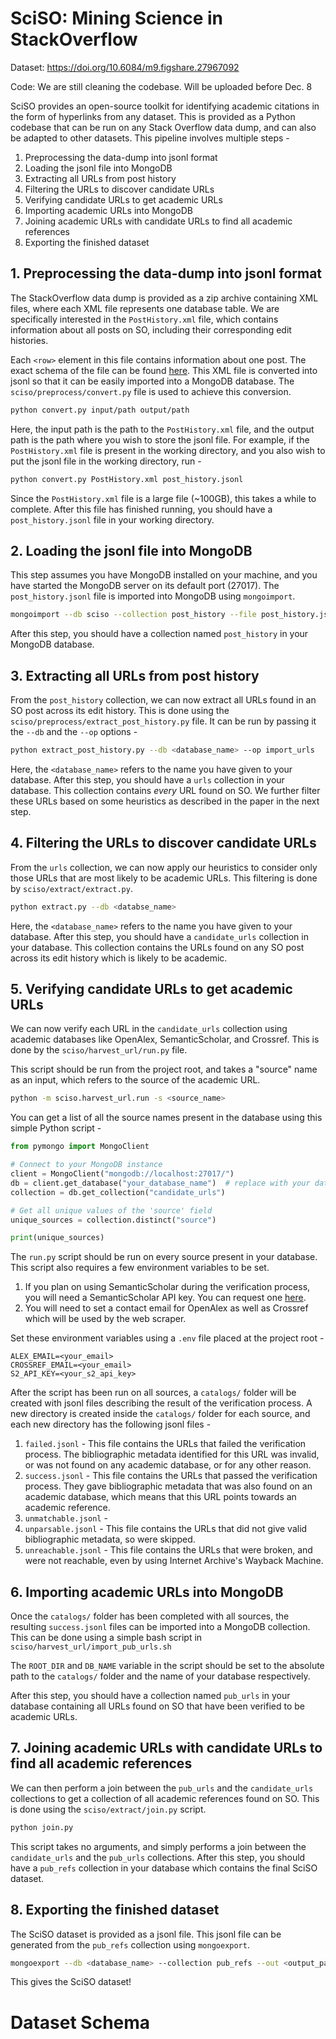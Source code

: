 # SciSO: Mining Science in StackOverflow
Dataset: https://doi.org/10.6084/m9.figshare.27967092

Code: We are still cleaning the codebase. Will be uploaded before Dec. 8

SciSO provides an open-source toolkit for identifying academic citations in the form of hyperlinks from any dataset. This is provided as a Python codebase that can be run on any Stack Overflow data dump, and can also be adapted to other datasets. This pipeline involves multiple steps -

1. Preprocessing the data-dump into jsonl format
2. Loading the jsonl file into MongoDB
3. Extracting all URLs from post history
4. Filtering the URLs to discover candidate URLs
5. Verifying candidate URLs to get academic URLs
6. Importing academic URLs into MongoDB
7. Joining academic URLs with candidate URLs to find all academic references
8. Exporting the finished dataset

## 1. Preprocessing the data-dump into jsonl format
The StackOverflow data dump is provided as a zip archive containing XML files, where each XML file represents one database table. We are specifically interested in the `PostHistory.xml` file, which contains information about all posts on SO, including their corresponding edit histories.

Each `<row>` element in this file contains information about one post. The exact schema of the file can be found [here](https://meta.stackexchange.com/a/2678). This XML file is converted into jsonl so that it can be easily imported into a MongoDB database. The `sciso/preprocess/convert.py` file is used to achieve this conversion.

```bash
python convert.py input/path output/path 
```

Here, the input path is the path to the `PostHistory.xml` file, and the output path is the path where you wish to store the jsonl file. For example, if the `PostHistory.xml` file is present in the working directory, and you also wish to put the jsonl file in the working directory, run -

```bash
python convert.py PostHistory.xml post_history.jsonl
```

Since the `PostHistory.xml` file is a large file (~100GB), this takes a while to complete. After this file has finished running, you should have a `post_history.jsonl` file in your working directory.

## 2. Loading the jsonl file into MongoDB
This step assumes you have MongoDB installed on your machine, and you have started the MongoDB server on its default port (27017). The `post_history.jsonl` file is imported into MongoDB using `mongoimport`.

```bash
mongoimport --db sciso --collection post_history --file post_history.jsonl
```

After this step, you should have a collection named `post_history` in your MongoDB database.

## 3. Extracting all URLs from post history
From the `post_history` collection, we can now extract all URLs found in an SO post across its edit history. This is done using the `sciso/preprocess/extract_post_history.py` file. It can be run by passing it the `--db` and the `--op` options -

```bash
python extract_post_history.py --db <database_name> --op import_urls
```

Here, the `<database_name>` refers to the name you have given to your database. After this step, you should have a `urls` collection in your database. This collection contains _every_ URL found on SO. We further filter these URLs based on some heuristics as described in the paper in the next step.

## 4. Filtering the URLs to discover candidate URLs
From the `urls` collection, we can now apply our heuristics to consider only those URLs that are most likely to be academic URLs. This filtering is done by `sciso/extract/extract.py`.

```bash
python extract.py --db <databse_name>
```

Here, the `<database_name>` refers to the name you have given to your database. After this step, you should have a `candidate_urls` collection in your database. This collection contains the URLs found on any SO post across its edit history which is likely to be academic.

## 5. Verifying candidate URLs to get academic URLs
We can now verify each URL in the `candidate_urls` collection using academic databases like OpenAlex, SemanticScholar, and Crossref. This is done by the `sciso/harvest_url/run.py` file.

This script should be run from the project root, and takes a "source" name as an input, which refers to the source of the academic URL.

```bash
python -m sciso.harvest_url.run -s <source_name>
```

You can get a list of all the source names present in the database using this simple Python script -

```python
from pymongo import MongoClient

# Connect to your MongoDB instance
client = MongoClient("mongodb://localhost:27017/")
db = client.get_database("your_database_name")  # replace with your database name
collection = db.get_collection("candidate_urls")

# Get all unique values of the 'source' field
unique_sources = collection.distinct("source")

print(unique_sources)
```

The `run.py` script should be run on every source present in your database. This script also requires a few environment variables to be set. 

1. If you plan on using SemanticScholar during the verification process, you will need a SemanticScholar API key. You can request one [here](https://www.semanticscholar.org/product/api#api-key).
2. You will need to set a contact email for OpenAlex as well as Crossref which will be used by the web scraper.

Set these environment variables using a `.env` file placed at the project root -

```
ALEX_EMAIL=<your_email>
CROSSREF_EMAIL=<your_email>
S2_API_KEY=<your_s2_api_key>
```
After the script has been run on all sources, a `catalogs/` folder will be created with jsonl files describing the result of the verification process. A new directory is created inside the `catalogs/` folder for each source, and each new directory has the following jsonl files -

1. `failed.jsonl` - This file contains the URLs that failed the verification process. The bibliographic metadata identified for this URL was invalid, or was not found on any academic database, or for any other reason.
2. `success.jsonl` - This file contains the URLs that passed the verification process. They gave bibliographic metadata that was also found on an academic database, which means that this URL points towards an academic reference.
3. `unmatchable.jsonl` - 
4. `unparsable.jsonl` - This file contains the URLs that did not give valid bibliographic metadata, so were skipped.
5. `unreachable.jsonl` - This file contains the URLs that were broken, and were not reachable, even by using Internet Archive's Wayback Machine.

## 6. Importing academic URLs into MongoDB
Once the `catalogs/` folder has been completed with all sources, the resulting `success.jsonl` files can be imported into a MongoDB collection. This can be done using a simple bash script in `sciso/harvest_url/import_pub_urls.sh`

The `ROOT_DIR` and `DB_NAME` variable in the script should be set to the absolute path to the `catalogs/` folder and the name of your database respectively.

After this step, you should have a collection named `pub_urls` in your database containing all URLs found on SO that have been verified to be academic URLs.

## 7. Joining academic URLs with candidate URLs to find all academic references
We can then perform a join between the `pub_urls` and the `candidate_urls` collections to get a collection of all academic references found on SO. This is done using the `sciso/extract/join.py` script.

```bash
python join.py
```

This script takes no arguments, and simply performs a join between the `candidate_urls` and the `pub_urls` collections. After this step, you should have a `pub_refs` collection in your database which contains the final SciSO dataset.

## 8. Exporting the finished dataset
The SciSO dataset is provided as a jsonl file. This jsonl file can be generated from the `pub_refs` collection using `mongoexport`.

```bash
mongoexport --db <database_name> --collection pub_refs --out <output_path>.jsonl
```

This gives the SciSO dataset!

# Dataset Schema
